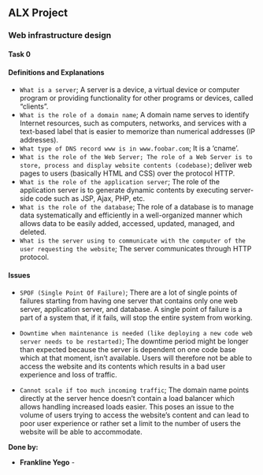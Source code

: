 ## ALX Project

### Web infrastructure design

#### Task 0

#### Definitions and Explanations

- `What is a server`; A server is a device, a virtual device or computer program or providing
functionality for other programs or devices, called “clients”.
- `What is the role of a domain name`; A domain name serves to identify Internet
resources, such as computers, networks, and services with a text-based label that is
easier to memorize than numerical addresses (IP addresses).
- `What type of DNS record www is in www.foobar.com`; It is a ‘cname’.
- `What is the role of the Web Server; The role of a Web Server is to store, process and
display website contents (codebase)`; deliver web pages to users (basically HTML and
CSS) over the protocol HTTP.
- `What is the role of the application server`; The role of the application server is to
generate dynamic contents by executing server-side code such as JSP, Ajax,
PHP, etc.
- `What is the role of the database`; The role of a database is to manage data
systematically and efficiently in a well-organized manner which allows data to be easily
added, accessed, updated, managed, and deleted.
- `What is the server using to communicate with the computer of the user requesting the website`; The server communicates through HTTP protocol.

#### Issues

- `SPOF (Single Point Of Failure)`; There are a lot of single points of failures starting from
having one server that contains only one web server, application server, and database.
A single point of failure is a part of a system that, if it fails, will stop the entire system
from working.

- `Downtime when maintenance is needed (like deploying a new code web server needs to be restarted)`; The downtime period might be longer than expected because
the server is dependent on one code base which at that moment, isn’t available. Users
will therefore not be able to access the website and its contents which results in a bad
user experience and loss of traffic.

- `Cannot scale if too much incoming traffic`; The domain name points directly at the server hence doesn’t contain a load balancer which allows handling increased loads easier. This poses an issue to the volume of users trying to access the website’s content and can lead to poor user experience or rather set a limit to the number of users the website will be able to accommodate.

**Done by:**

- **Frankline Yego** -
